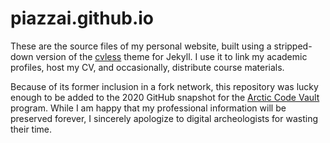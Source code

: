 # piazzai.github.io

These are the source files of my personal website, built using a stripped-down version of the [cvless](https://github.com/piazzai/cvless) theme for Jekyll. I use it to link my academic profiles, host my CV, and occasionally, distribute course materials.

Because of its former inclusion in a fork network, this repository was lucky enough to be added to the 2020 GitHub snapshot for the [Arctic Code Vault](https://archiveprogram.github.com/arctic-vault) program. While I am happy that my professional information will be preserved forever, I sincerely apologize to digital archeologists for wasting their time.

